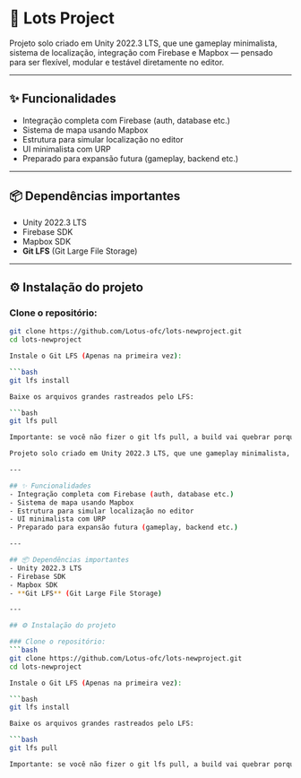 # 🌱 Lots Project

Projeto solo criado em Unity 2022.3 LTS, que une gameplay minimalista, sistema de localização, integração com Firebase e Mapbox — pensado para ser flexível, modular e testável diretamente no editor.

---

## ✨ Funcionalidades
- Integração completa com Firebase (auth, database etc.)
- Sistema de mapa usando Mapbox
- Estrutura para simular localização no editor
- UI minimalista com URP
- Preparado para expansão futura (gameplay, backend etc.)

---

## 📦 Dependências importantes
- Unity 2022.3 LTS
- Firebase SDK
- Mapbox SDK
- **Git LFS** (Git Large File Storage)

---

## ⚙️ Instalação do projeto

### Clone o repositório:
```bash
git clone https://github.com/Lotus-ofc/lots-newproject.git
cd lots-newproject

Instale o Git LFS (Apenas na primeira vez):

```bash
git lfs install

Baixe os arquivos grandes rastreados pelo LFS:

```bash
git lfs pull

Importante: se você não fizer o git lfs pull, a build vai quebrar porque vai faltar arquivo do Firebase.# 🌱 Lots Project

Projeto solo criado em Unity 2022.3 LTS, que une gameplay minimalista, sistema de localização, integração com Firebase e Mapbox — pensado para ser flexível, modular e testável diretamente no editor.

---

## ✨ Funcionalidades
- Integração completa com Firebase (auth, database etc.)
- Sistema de mapa usando Mapbox
- Estrutura para simular localização no editor
- UI minimalista com URP
- Preparado para expansão futura (gameplay, backend etc.)

---

## 📦 Dependências importantes
- Unity 2022.3 LTS
- Firebase SDK
- Mapbox SDK
- **Git LFS** (Git Large File Storage)

---

## ⚙️ Instalação do projeto

### Clone o repositório:
```bash
git clone https://github.com/Lotus-ofc/lots-newproject.git
cd lots-newproject

Instale o Git LFS (Apenas na primeira vez):

```bash
git lfs install

Baixe os arquivos grandes rastreados pelo LFS:

```bash
git lfs pull

Importante: se você não fizer o git lfs pull, a build vai quebrar porque vai faltar arquivo do Firebase.